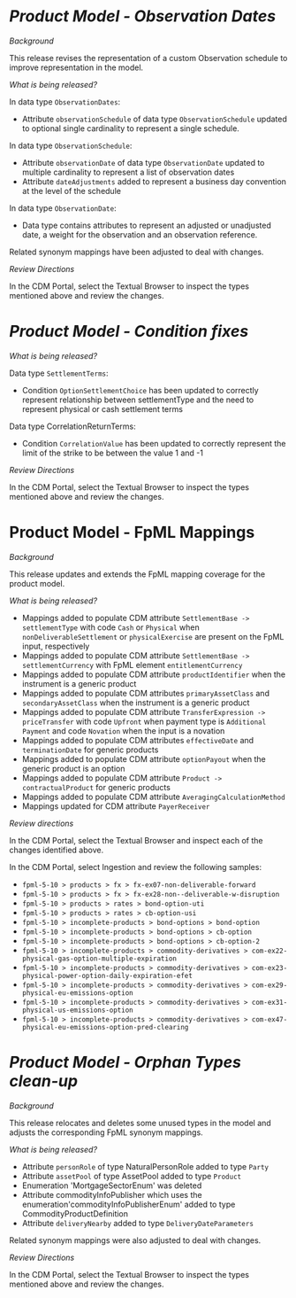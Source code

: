 # *Product Model - Observation Dates*

_Background_

This release revises the representation of a custom Observation schedule to improve representation in the model.

_What is being released?_

In data type `ObservationDates`:

- Attribute `observationSchedule` of data type `ObservationSchedule` updated to optional single cardinality to represent a single schedule.

In data type `ObservationSchedule`:

- Attribute `observationDate` of data type `ObservationDate` updated to multiple cardinality to represent a list of observation dates
- Attribute `dateAdjustments` added to represent a business day convention at the level of the schedule

In data type `ObservationDate`:

- Data type contains attributes to represent an adjusted or unadjusted date, a weight for the observation and an observation reference.

Related synonym mappings have been adjusted to deal with changes.

_Review Directions_

In the CDM Portal, select the Textual Browser to inspect the types mentioned above and review the changes.

# *Product Model - Condition fixes*

_What is being released?_

Data type `SettlementTerms`:

- Condition `OptionSettlementChoice` has been updated to correctly represent relationship between settlementType and the need to represent physical or cash settlement terms

Data type CorrelationReturnTerms:

- Condition `CorrelationValue` has been updated to correctly represent the limit of the strike to be between the value 1 and -1

_Review Directions_

In the CDM Portal, select the Textual Browser to inspect the types mentioned above and review the changes.

# Product Model - FpML Mappings

_Background_

This release updates and extends the FpML mapping coverage for the product model.

_What is being released?_

* Mappings added to populate CDM attribute `SettlementBase -> settlementType` with code `Cash` or `Physical` when `nonDeliverableSettlement` or `physicalExercise` are present on the FpML input, respectively
* Mappings added to populate CDM attribute `SettlementBase -> settlementCurrency` with FpML element `entitlementCurrency`
* Mappings added to populate CDM attribute `productIdentifier` when the  instrument is a generic product
* Mappings added to populate CDM attributes `primaryAssetClass` and `secondaryAssetClass` when the  instrument is a generic product
* Mappings added to populate CDM attribute `TransferExpression -> priceTransfer` with code `Upfront` when payment type is `Additional Payment` and code `Novation` when the input is a novation
* Mappings added to populate CDM attributes `effectiveDate` and `terminationDate` for generic products
* Mappings added to populate CDM attribute `optionPayout` when the generic product is an option
* Mappings added to populate CDM attribute `Product -> contractualProduct` for generic products
* Mappings added to populate CDM attribute `AveragingCalculationMethod`
* Mappings updated for CDM attribute `PayerReceiver`

_Review directions_

In the CDM Portal, select the Textual Browser and inspect each of the changes identified above.

In the CDM Portal, select Ingestion and review the following samples: 

* `fpml-5-10 > products > fx > fx-ex07-non-deliverable-forward`
* `fpml-5-10 > products > fx > fx-ex28-non--deliverable-w-disruption`
* `fpml-5-10 > products > rates > bond-option-uti`
* `fpml-5-10 > products > rates > cb-option-usi`
* `fpml-5-10 > incomplete-products > bond-options > bond-option`
* `fpml-5-10 > incomplete-products > bond-options > cb-option`
* `fpml-5-10 > incomplete-products > bond-options > cb-option-2`
* `fpml-5-10 > incomplete-products > commodity-derivatives > com-ex22-physical-gas-option-multiple-expiration`
* `fpml-5-10 > incomplete-products > commodity-derivatives > com-ex23-physical-power-option-daily-expiration-efet`
* `fpml-5-10 > incomplete-products > commodity-derivatives > com-ex29-physical-eu-emissions-option`
* `fpml-5-10 > incomplete-products > commodity-derivatives > com-ex31-physical-us-emissions-option`
* `fpml-5-10 > incomplete-products > commodity-derivatives > com-ex47-physical-eu-emissions-option-pred-clearing`

# *Product Model - Orphan Types clean-up*

_Background_

This release relocates and deletes some unused types in the model and adjusts the corresponding FpML synonym mappings.

_What is being released?_

- Attribute `personRole` of type NaturalPersonRole added to type `Party`
- Attribute `assetPool` of type AssetPool added to type `Product`
- Enumeration 'MortgageSectorEnum' was deleted
- Attribute commodityInfoPublisher which uses the enumeration'commodityInfoPublisherEnum' added to type CommodityProductDefinition
- Attribute `deliveryNearby` added to type `DeliveryDateParameters`

Related synonym mappings were also adjusted to deal with changes.

_Review Directions_

In the CDM Portal, select the Textual Browser to inspect the types mentioned above and review the changes.
